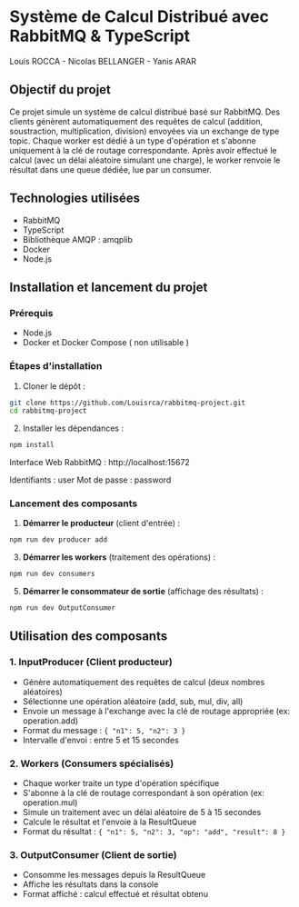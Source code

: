 # Système de Calcul Distribué avec RabbitMQ & TypeScript
Louis ROCCA - Nicolas BELLANGER - Yanis ARAR

## Objectif du projet

Ce projet simule un système de calcul distribué basé sur RabbitMQ. Des clients génèrent automatiquement des requêtes de calcul (addition, soustraction, multiplication, division) envoyées via un exchange de type topic. Chaque worker est dédié à un type d'opération et s'abonne uniquement à la clé de routage correspondante. Après avoir effectué le calcul (avec un délai aléatoire simulant une charge), le worker renvoie le résultat dans une queue dédiée, lue par un consumer.

## Technologies utilisées

- RabbitMQ
- TypeScript
- Bibliothèque AMQP : amqplib
- Docker
- Node.js

## Installation et lancement du projet

### Prérequis
- Node.js
- Docker et Docker Compose ( non utilisable )

### Étapes d'installation

1. Cloner le dépôt :
```bash
git clone https://github.com/Louisrca/rabbitmq-project.git
cd rabbitmq-project
```

2. Installer les dépendances :
```bash
npm install
```

Interface Web RabbitMQ : http://localhost:15672  

Identifiants : user
Mot de passe : password

### Lancement des composants

1. **Démarrer le producteur** (client d'entrée) :
```bash
npm run dev producer add
```

3. **Démarrer les workers** (traitement des opérations) :
```bash
npm run dev consumers
```

5. **Démarrer le consommateur de sortie** (affichage des résultats) :
```bash
npm run dev OutputConsumer
```

## Utilisation des composants

### 1. InputProducer (Client producteur)
- Génère automatiquement des requêtes de calcul (deux nombres aléatoires)
- Sélectionne une opération aléatoire (add, sub, mul, div, all)
- Envoie un message à l'exchange avec la clé de routage appropriée (ex: operation.add)
- Format du message : `{ "n1": 5, "n2": 3 }`
- Intervalle d'envoi : entre 5 et 15 secondes

### 2. Workers (Consumers spécialisés)
- Chaque worker traite un type d'opération spécifique
- S'abonne à la clé de routage correspondant à son opération (ex: operation.mul)
- Simule un traitement avec un délai aléatoire de 5 à 15 secondes
- Calcule le résultat et l'envoie à la ResultQueue
- Format du résultat : `{ "n1": 5, "n2": 3, "op": "add", "result": 8 }`

### 3. OutputConsumer (Client de sortie)
- Consomme les messages depuis la ResultQueue
- Affiche les résultats dans la console
- Format affiché : calcul effectué et résultat obtenu
